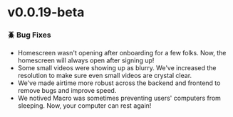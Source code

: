 # v0.0.19-beta

### 🪲 Bug Fixes
 - Homescreen wasn't opening after onboarding for a few folks. Now, the homescreen will always open after signing up!
 - Some small videos were showing up as blurry. We've increased the resolution to make sure even small videos are crystal clear.
 - We've made airtime more robust across the backend and frontend to remove bugs and improve speed.
 - We notived Macro was sometimes preventing users' computers from sleeping. Now, your computer can rest again!
